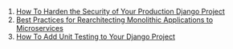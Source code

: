 1. [How To Harden the Security of Your Production Django Project](https://www.digitalocean.com/community/tutorials/how-to-harden-your-production-django-project)
2. [Best Practices for Rearchitecting Monolithic Applications to Microservices](https://www.digitalocean.com/community/conceptual-articles/rearchitecting-monolithic-applications-to-microservices)
3. [How To Add Unit Testing to Your Django Project](https://www.digitalocean.com/community/tutorials/how-to-add-unit-testing-to-your-django-project)
